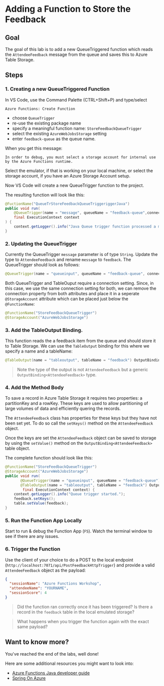 # Adding a Function to Store the Feedback

## Goal

The goal of this lab is to add a new QueueTriggered function which reads the `AttendeeFeedback` message from the queue and saves this to Azure Table Storage.

## Steps

### 1. Creating a new QueueTriggered Function

In VS Code, use the Command Palette (CTRL+Shift+P) and type/select

`Azure Functions: Create Function`

- choose `QueueTrigger`
- re-use the existing package name
- specify a meaningful function name: `StoreFeedbackQueueTrigger`
- select the existing `AzureWebJobsStorage` setting
- enter `feedback-queue` as the queue name.

When you get this message:

 `In order to debug, you must select a storage account for internal use by the Azure Functions runtime.`

Select the emulator, if that is working on your local machine, or select the storage account, if you have an Azure Storage Account setup.

Now VS Code will create a new QueueTrigger function to the project.

The resulting function will look like this:

```java
@FuctionName("QueueTrStoreFeedbackQueueTriggeriggerJava")
public void run(
    @QueueTrigger(name = "message", queueName = "feedback-queue",connection = "AzureWebJobsStorage") String message,
    final ExecutionContext context
) {
    context.getLogger().info("Java Queue trigger function processed a message: " + message);
}
```

### 2. Updating the QueueTrigger

Currently the QueueTrigger `message` parameter is of type `String`. Update the type to `AttendeeFeedback` and rename `message` to `feedback`. The QueueTrigger should look as follows:

```java
@QueueTrigger(name = "queueinput", queueName = "feedback-queue", connection="AzureWebJobsStorage") AttendeeFeedback feedback,
```

Both QueueTrigger and TableOuput require a connection setting. Since, in this case, we use the same connection setting for both, we can remove the connection property from both attributes and place it in a seperate `@StorageAccount` attribute which can be placed just below the `@FunctionName`:

```java
@FunctionName("StoreFeedbackQueueTrigger")
@StorageAccount("AzureWebJobsStorage")
```

### 3. Add the TableOutput Binding. 

This function reads the a feedback item from the queue and should store it to Table Storage. 
We can use the `TableOutput` binding for this where we specify a name and a tableName: 

```java
@TableOutput(name = "tableoutput", tableName = "feedback") OutputBinding<AttendeeFeedback> table,
```

> Note the type of the output is not `AttendeeFeedback` but a generic `OutputBinding<AttendeeFeedback>` type.

### 4. Add the Method Body

To save a record in Azure Table Storage it requires two properties: a partitionKey and a rowKey. These keys are used to allow partitioning of large volumes of data and efficiently quering the records.

The `AttendeeFeedback` class has properties for these keys but they have not been set yet. To do so call the `setKeys()` method on the `AttendeeFeedback` object.

Once the keys are set the `AttendeeFeedback` object can be saved to storage by using the `setValue()` method on the `OutputBinding<AttendeeFeedback>` table object.

The complete function should look like this:

```java
@FunctionName("StoreFeedbackQueueTrigger")
@StorageAccount("AzureWebJobsStorage")
public void run(
       @QueueTrigger(name = "queueinput", queueName = "feedback-queue") AttendeeFeedback feedback,
       @TableOutput(name = "tableoutput", tableName = "feedback") OutputBinding<AttendeeFeedback> table,
        final ExecutionContext context) {
    context.getLogger().info("Queue trigger started.");
    feedback.setKeys();
    table.setValue(feedback);
}
```

### 5. Run the Function App Locally

Start to run & debug the Function App (`F5`). Watch the terminal window to see if there are any issues.

### 6. Trigger the Function

Use the client of your choice to do a POST to the local endpoint (`http://localhost:7071/api/PostFeedbackHttpTrigger`) and provide a valid `AttendeeFeedback` object as the payload:

```json
{
  "sessionName": "Azure Functions Workshop",
  "attendeeName": "YOURNAME",
  "sessionScore": 4
}
```

> Did the function ran correctly once it has been triggered? Is there a record in the `feedback` table in the local emulated storage?

> What happens when you trigger the function again with the exact same payload?

## Want to know more?

You've reached the end of the labs, well done!

Here are some additional resources you might want to look into:
- [Azure Functions Java developer guide](https://docs.microsoft.com/en-us/azure/azure-functions/functions-reference-java)
- [Spring On Azure](https://docs.microsoft.com/en-us/azure/java/spring-framework/?view=azure-java-stable)